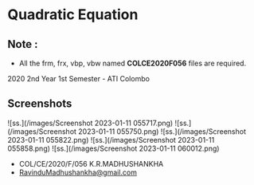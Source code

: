 # Quadratic Equation

## Note :
* All the frm, frx, vbp, vbw named **COLCE2020F056** files are required.

2020 2nd Year 1st Semester - ATI Colombo

## Screenshots

![ss.](/images/Screenshot 2023-01-11 055717.png)
![ss.](/images/Screenshot 2023-01-11 055750.png)
![ss.](/images/Screenshot 2023-01-11 055822.png)
![ss.](/images/Screenshot 2023-01-11 055858.png)
![ss.](/images/Screenshot 2023-01-11 060012.png)

* COL/CE/2020/F/056 K.R.MADHUSHANKHA
* RavinduMadhushankha@gmail.com
